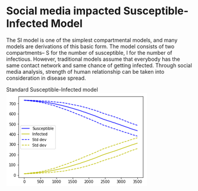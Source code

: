 # Social media impacted Susceptible-Infected Model
The SI model is one of the simplest compartmental models, and many models are derivations of this basic form. The model consists of two compartments– S for the number of susceptible, I for the number of infectious. However, traditional models assume that everybody has the same contact network and same chance of getting infected. Through social media analysis, strength of human relationship can be taken into consideration in disease spread.

Standard Susceptible-Infected model<br/>
<img src="https://github.com/jhkuang11/simulation/blob/master/graphs/1.png" />
